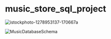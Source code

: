 # music_store_sql_project

![istockphoto-1278953137-170667a](https://user-images.githubusercontent.com/121971294/232415783-e7afa738-0c3a-40ad-af8e-e276e79f710b.jpg)


![MusicDatabaseSchema](https://user-images.githubusercontent.com/121971294/232415509-318607f5-9e7e-44a4-91df-8d15e71df10f.png)
